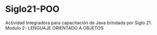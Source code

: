 # Siglo21-POO
Actividad Integradora para capacitación de Java brindada por Siglo 21. Modulo 2- LENGUAJE ORIENTADO A OBJETOS
